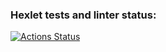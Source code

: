 ### Hexlet tests and linter status:
[![Actions Status](https://github.com/shakDeka/layout-designer-project-lvl2/workflows/hexlet-check/badge.svg)](https://github.com/shakDeka/layout-designer-project-lvl2/actions)